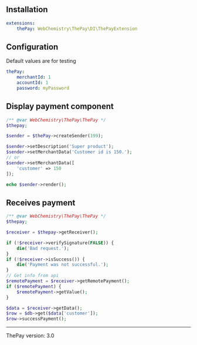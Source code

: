 ## Installation
```yaml
extensions:
    thePay: WebChemistry\ThePay\DI\ThePayExtension
```

## Configuration
Default values are for testing
```yaml
thePay:
    merchantId: 1
    accountId: 1
    password: myPassword
```

## Display payment component

```php
/** @var WebChemistry\ThePay\ThePay */
$thepay;

$sender = $thePay->createSender(199);

$sender->setDescription('Super product');
$sender->setMerchantData('Customer id is 150.');
// or
$sender->setMerchantData([
    'customer' => 150
]);

echo $sender->render();
```

## Receives payment
```php
/** @var WebChemistry\ThePay\ThePay */
$thepay;

$receiver = $thepay->getReceiver();

if (!$receiver->verifySignature(FALSE)) {
    die('Bad request.');
}
if (!$receiver->isSuccess()) {
    die('Payment was not successful.');
}
// Get info from api
$remotePayment = $receiver->getRemotePayment();
if ($remotePayment) {
    $remotePayment->getValue();
}

$data = $receiver->getData();
$row = $db->get($data['customer']);
$row->successPayment();
```

-------------------
ThePay version: 3.0